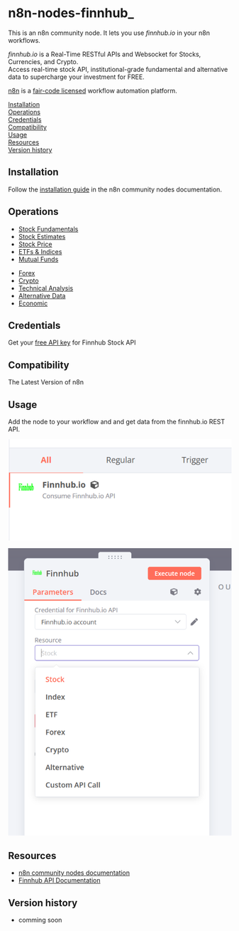 # n8n-nodes-finnhub_

This is an n8n community node. It lets you use _finnhub.io_ in your n8n workflows.

_finnhub.io_ is a Real-Time RESTful APIs and Websocket for Stocks, Currencies, and Crypto.  
Access real-time stock API, institutional-grade fundamental and alternative data to supercharge your investment for FREE.

[n8n](https://n8n.io/) is a [fair-code licensed](https://docs.n8n.io/reference/license/) workflow automation platform.

[Installation](#installation)  
[Operations](#operations)  
[Credentials](#credentials)  <!-- delete if no auth needed -->  
[Compatibility](#compatibility)  
[Usage](#usage)  <!-- delete if not using this section -->  
[Resources](#resources)  
[Version history](#version-history)  <!-- delete if not using this section -->  

## Installation

Follow the [installation guide](https://docs.n8n.io/integrations/community-nodes/installation/) in the n8n community nodes documentation.

## Operations

* [Stock Fundamentals](https://finnhub.io/docs/api/symbol-search)
* [Stock Estimates](https://finnhub.io/docs/api/recommendation-trends)
* [Stock Price](https://finnhub.io/docs/api/quote)
* [ETFs & Indices](https://finnhub.io/docs/api/indices-constituents)
* [Mutual Funds](https://finnhub.io/docs/api/symbol-search)
<!--* [Bonds](https://finnhub.io/docs/api/bond-profile) comming soon-->
* [Forex](https://finnhub.io/docs/api/forex-exchanges)
* [Crypto](https://finnhub.io/docs/api/crypto-exchanges)
* [Technical Analysis](https://finnhub.io/docs/api/pattern-recognition)
* [Alternative Data](https://finnhub.io/docs/api/transcripts-list)
* [Economic](https://finnhub.io/docs/api/country)

## Credentials

Get your [free API key](https://finnhub.io/dashboard) for Finnhub Stock API

## Compatibility

The Latest Version of n8n

## Usage

Add the node to your workflow and and get data from the finnhub.io REST API.

![Component palette with Finnhub Node](https://raw.githubusercontent.com/L0rdShrek/n8n-nodes-finnhub/main/docs/component.png)

![Trigger node options in workflow](https://raw.githubusercontent.com/L0rdShrek/n8n-nodes-finnhub/main/docs/node.png)


## Resources

* [n8n community nodes documentation](https://docs.n8n.io/integrations/community-nodes/)
* [Finnhub API Documentation](https://finnhub.io/docs/api)

## Version history

* comming soon



